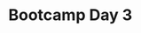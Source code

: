 # Bootcamp Day 3

<!--

## Daily Reflection

Please fill out [this survey](https://forms.gle/qyzDdwYqraEjBTzE9) today at the end of class. 

-->
<!--

## Morning: While, If, Functions

[Lecture Slides](../lectures/presentation.html)

[Lecture Notes](../assignments/bootcamp/parsing_gff/slides_asynchronous_or_livecoding_resources/readme.html)


## Afternoon: Dictionaries

[Lecture Notes](../assignments/bootcamp/parsing_gff/slides_asynchronous_or_livecoding_resources/readme.html)

## Homework: Functions Practice

[Day 3 Homework](../assignments/bootcamp/functionPractice.html)



-->
